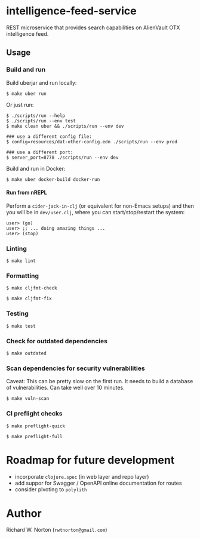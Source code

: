 # intelligence-feed-service

REST microservice that provides search capabilities on AlienVault OTX intelligence feed.

## Usage

### Build and run

Build uberjar and run locally:
```
$ make uber run
```

Or just run:
```
$ ./scripts/run --help
$ ./scripts/run --env test
$ make clean uber && ./scripts/run --env dev

### use a different config file:
$ config=resources/dat-other-config.edn ./scripts/run --env prod

### use a different port:
$ server_port=8778 ./scripts/run --env dev
```

Build and run in Docker:
```
$ make uber docker-build docker-run
```

#### Run from nREPL

Perform a `cider-jack-in-clj` (or equivalent for non-Emacs setups) and then
you will be in `dev/user.clj`, where you can start/stop/restart the system:
```
user> (go)
user> ;; ... doing amazing things ...
user> (stop)
```

### Linting

```
$ make lint
```

### Formatting

```
$ make cljfmt-check
```

```
$ make cljfmt-fix
```

### Testing

```
$ make test
```

### Check for outdated dependencies

```
$ make outdated
```

### Scan dependencies for security vulnerabilities

Caveat:  This can be pretty slow on the first run.  It needs to
build a database of vulnerabilities.  Can take well over 10 minutes.

```
$ make vuln-scan
```

### CI preflight checks

```
$ make preflight-quick
```

```
$ make preflight-full
```

# Roadmap for future development

- incorporate `clojure.spec` (in web layer and repo layer)
- add suppor for Swagger / OpenAPI online documentation for routes
- consider pivoting to `polylith`

# Author

Richard W. Norton (`rwtnorton@gmail.com`)
